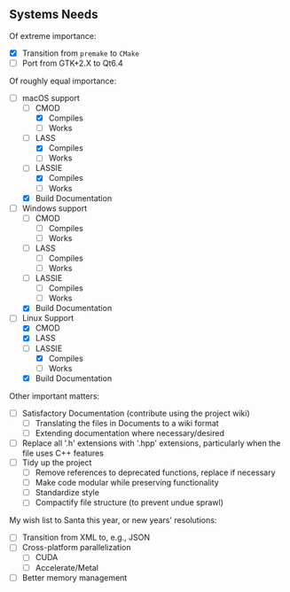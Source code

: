 Systems Needs
-------------
Of extreme importance:
- [x] Transition from `premake` to `CMake`
- [ ] Port from GTK+2.X to Qt6.4

Of roughly equal importance:
- [ ] macOS support
    - [ ] CMOD
        - [x] Compiles
        - [ ] Works
    - [ ] LASS
        - [x] Compiles
        - [ ] Works
    - [ ] LASSIE
        - [x] Compiles
        - [ ] Works
    - [x] Build Documentation

- [ ] Windows support
    - [ ] CMOD
      - [ ] Compiles
      - [ ] Works
    - [ ] LASS
      - [ ] Compiles
      - [ ] Works
    - [ ] LASSIE
      - [ ] Compiles
      - [ ] Works
    - [x] Build Documentation

- [ ] Linux Support
  - [x] CMOD
  - [x] LASS
  - [ ] LASSIE
    - [x] Compiles
    - [ ] Works
  - [x] Build Documentation

Other important matters:
- [ ] Satisfactory Documentation (contribute using the project wiki)
  - [ ] Translating the files in Documents to a wiki format
  - [ ] Extending documentation where necessary/desired
- [ ] Replace all '.h' extensions with '.hpp' extensions, particularly when the file uses C++ features
- [ ] Tidy up the project
  - [ ] Remove references to deprecated functions, replace if necessary
  - [ ] Make code modular while preserving functionality
  - [ ] Standardize style
  - [ ] Compactify file structure (to prevent undue sprawl)

My wish list to Santa this year, or new years' resolutions:
- [ ] Transition from XML to, e.g., JSON
- [ ] Cross-platform parallelization
  - [ ] CUDA
  - [ ] Accelerate/Metal
  <!-- - [ ] OpenMP? -->
- [ ] Better memory management